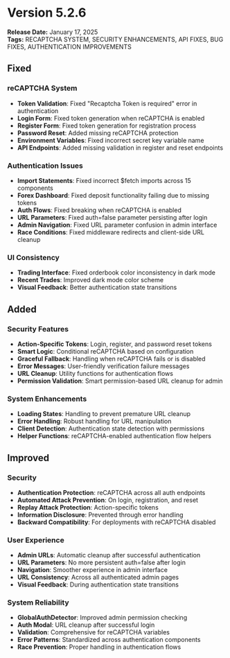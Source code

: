 # Version 5.2.6

**Release Date:** January 17, 2025  
**Tags:** RECAPTCHA SYSTEM, SECURITY ENHANCEMENTS, API FIXES, BUG FIXES, AUTHENTICATION IMPROVEMENTS

## Fixed

### reCAPTCHA System
- **Token Validation**: Fixed "Recaptcha Token is required" error in authentication
- **Login Form**: Fixed token generation when reCAPTCHA is enabled
- **Register Form**: Fixed token generation for registration process
- **Password Reset**: Added missing reCAPTCHA protection
- **Environment Variables**: Fixed incorrect secret key variable name
- **API Endpoints**: Added missing validation in register and reset endpoints

### Authentication Issues
- **Import Statements**: Fixed incorrect $fetch imports across 15 components
- **Forex Dashboard**: Fixed deposit functionality failing due to missing tokens
- **Auth Flows**: Fixed breaking when reCAPTCHA is enabled
- **URL Parameters**: Fixed auth=false parameter persisting after login
- **Admin Navigation**: Fixed URL parameter confusion in admin interface
- **Race Conditions**: Fixed middleware redirects and client-side URL cleanup

### UI Consistency
- **Trading Interface**: Fixed orderbook color inconsistency in dark mode
- **Recent Trades**: Improved dark mode color scheme
- **Visual Feedback**: Better authentication state transitions

## Added

### Security Features
- **Action-Specific Tokens**: Login, register, and password reset tokens
- **Smart Logic**: Conditional reCAPTCHA based on configuration
- **Graceful Fallback**: Handling when reCAPTCHA fails or is disabled
- **Error Messages**: User-friendly verification failure messages
- **URL Cleanup**: Utility functions for authentication flows
- **Permission Validation**: Smart permission-based URL cleanup for admin

### System Enhancements
- **Loading States**: Handling to prevent premature URL cleanup
- **Error Handling**: Robust handling for URL manipulation
- **Client Detection**: Authentication state detection with permissions
- **Helper Functions**: reCAPTCHA-enabled authentication flow helpers

## Improved

### Security
- **Authentication Protection**: reCAPTCHA across all auth endpoints
- **Automated Attack Prevention**: On login, registration, and reset
- **Replay Attack Protection**: Action-specific tokens
- **Information Disclosure**: Prevented through error handling
- **Backward Compatibility**: For deployments with reCAPTCHA disabled

### User Experience
- **Admin URLs**: Automatic cleanup after successful authentication
- **URL Parameters**: No more persistent auth=false after login
- **Navigation**: Smoother experience in admin interface
- **URL Consistency**: Across all authenticated admin pages
- **Visual Feedback**: During authentication state transitions

### System Reliability
- **GlobalAuthDetector**: Improved admin permission checking
- **Auth Modal**: URL cleanup after successful login
- **Validation**: Comprehensive for reCAPTCHA variables
- **Error Patterns**: Standardized across authentication components
- **Race Prevention**: Proper handling in authentication flows